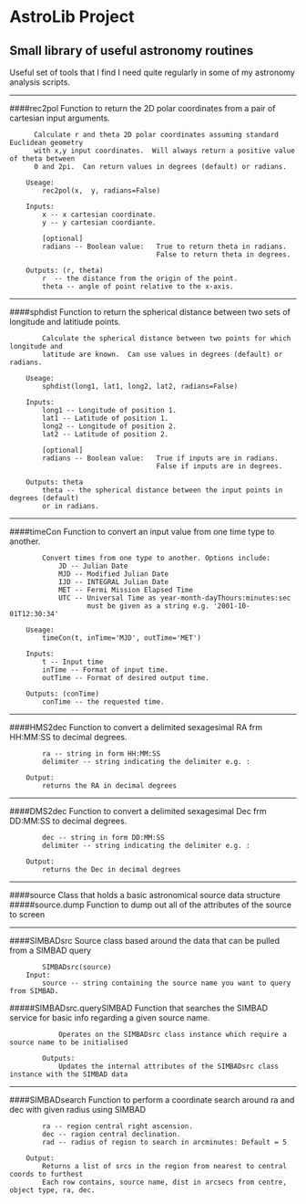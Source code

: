 AstroLib Project
================

Small library of useful astronomy routines
------------------------------------------
Useful set of tools that I find I need quite regularly in some of my astronomy analysis scripts.

---
####rec2pol
Function to return the 2D polar coordinates from a pair of cartesian input arguments.
```Description:
      Calculate r and theta 2D polar coordinates assuming standard Euclidean geometry
      with x,y input coordinates.  Will always return a positive value of theta between
      0 and 2pi.  Can return values in degrees (default) or radians.

    Useage:
        rec2pol(x,  y, radians=False)

    Inputs:
        x -- x cartesian coordinate.
        y -- y cartesian coordiante.

        [optional]
        radians -- Boolean value:   True to return theta in radians.
                                    False to return theta in degrees.

    Outputs: (r, theta)
        r  -- the distance from the origin of the point.
        theta -- angle of point relative to the x-axis.
```

---
####sphdist
Function to return the spherical distance between two sets of longitude and latitiude points.
```    Description:
        Calculate the spherical distance between two points for which longitude and
        latitude are known.  Can use values in degrees (default) or radians.

    Useage:
        sphdist(long1, lat1, long2, lat2, radians=False)

    Inputs:
        long1 -- Longitude of position 1.
        lat1 -- Latitude of position 1.
        long2 -- Longitude of position 2.
        lat2 -- Latitude of position 2.
        
        [optional]
        radians -- Boolean value:   True if inputs are in radians.
                                    False if inputs are in degrees.

    Outputs: theta
        theta -- the spherical distance between the input points in degrees (default)
        or in radians.
```
---
####timeCon
Function to convert an input value from one time type to another.
```    Description:
        Convert times from one type to another. Options include:
            JD -- Julian Date 
            MJD -- Modified Julian Date 
            IJD -- INTEGRAL Julian Date
            MET -- Fermi Mission Elapsed Time
            UTC -- Universal Time as year-month-dayThours:minutes:sec
                   must be given as a string e.g. '2001-10-01T12:30:34'
                   
    Useage:
        timeCon(t, inTime='MJD', outTime='MET')

    Inputs:
        t -- Input time
        inTime -- Format of input time.
        outTime -- Format of desired output time.

    Outputs: (conTime)
        conTime -- the requested time.
```
---
####HMS2dec
Function to convert a delimited sexagesimal RA frm HH:MM:SS to decimal degrees.
```    Input:
        ra -- string in form HH:MM:SS
        delimiter -- string indicating the delimiter e.g. :
            
    Output:
        returns the RA in decimal degrees    
```
---
####DMS2dec
Function to convert a delimited sexagesimal Dec frm DD:MM:SS to decimal degrees.
```    Input:
        dec -- string in form DD:MM:SS
        delimiter -- string indicating the delimiter e.g. :
            
    Output:
        returns the Dec in decimal degrees 
```
---
####source
Class that holds a basic astronomical source data structure
#####source.dump
Function to dump out all of the attributes of the source to screen

---
####SIMBADsrc
Source class based around the data that can be pulled from a SIMBAD query
```    Initialise:
        SIMBADsrc(source)
    Input:
        source -- string containing the source name you want to query from SIMBAD.
```
#####SIMBADsrc.querySIMBAD
Function that searches the SIMBAD service for basic info regarding a given source name.
```        Inputs:
            Operates on the SIMBADsrc class instance which require a source name to be initialised
        
        Outputs:
            Updates the internal attributes of the SIMBADsrc class instance with the SIMBAD data
```
---
####SIMBADsearch
Function to perform a coordinate search around ra and dec with given radius using SIMBAD
```    Input:
        ra -- region central right ascension.
        dec -- ragion central declination.
        rad -- radius of region to search in arcminutes: Default = 5
        
    Output:
        Returns a list of srcs in the region from nearest to central coords to furthest
        Each row contains, source name, dist in arcsecs from centre, object type, ra, dec.
```
